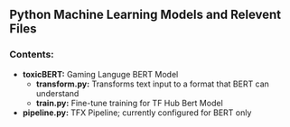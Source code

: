 ## Python Machine Learning Models and Relevent Files 

### Contents: 
- **toxicBERT:** Gaming Languge BERT Model 
  - **transform.py:** Transforms text input to a format that BERT can understand 
  - **train.py:** Fine-tune training for TF Hub Bert Model
- **pipeline.py:** TFX Pipeline; currently configured for BERT only
